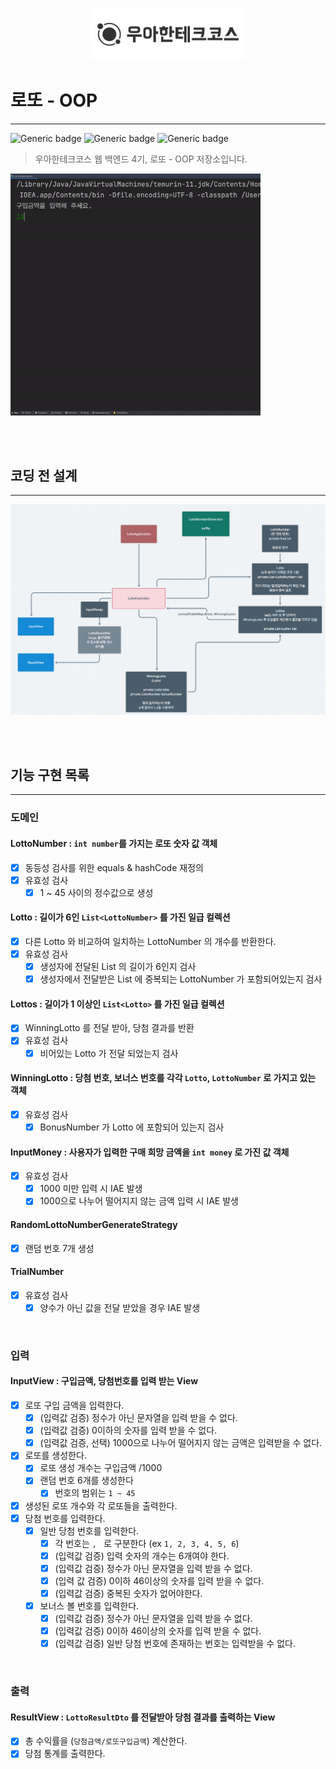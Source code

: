 <p align="center">
    <img src="./woowacourse.png" alt="우아한테크코스" width="250px">
</p>

# 로또 - OOP

---

![Generic badge](https://img.shields.io/badge/Level1-lotto-green.svg)
![Generic badge](https://img.shields.io/badge/test-31_passed-blue.svg)
![Generic badge](https://img.shields.io/badge/version-1.0.0-brightgreen.svg)

> 우아한테크코스 웹 백엔드 4기, 로또 - OOP 저장소입니다.

<img src="./lotto-operation.gif" alt="java-lotto-operation" width="400px">

<br><br>

## 코딩 전 설계

---

<img src="class diagram - 2.png" alt="lotto-operation" width="600px">

<br><br>

## 기능 구현 목록

---

### 도메인

#### LottoNumber : `int number`를 가지는 로또 숫자 값 객체

- [X] 동등성 검사를 위한 equals & hashCode 재정의
- [X] 유효성 검사
    - [X] 1 ~ 45 사이의 정수값으로 생성

#### Lotto : 길이가 6인 `List<LottoNumber>` 를 가진 일급 컬렉션

- [X] 다른 Lotto 와 비교하여 일치하는 LottoNumber 의 개수를 반환한다.
- [X] 유효성 검사
    - [X] 생성자에 전달된 List<Lotto> 의 길이가 6인지 검사
    - [X] 생성자에서 전달받은 List 에 중복되는 LottoNumber 가 포함되어있는지 검사

#### Lottos : 길이가 1 이상인 `List<Lotto>` 를 가진 일급 컬렉션

- [X] WinningLotto 를 전달 받아, 당첨 결과를 반환
- [X] 유효성 검사
    - [X] 비어있는 Lotto 가 전달 되었는지 검사

#### WinningLotto : 당첨 번호, 보너스 번호를 각각 `Lotto`, `LottoNumber` 로 가지고 있는 객체

- [X] 유효성 검사
    - [X] BonusNumber 가 Lotto 에 포함되어 있는지 검사

#### InputMoney : 사용자가 입력한 구매 희망 금액을 `int money` 로 가진 값 객체

- [X] 유효성 검사
    - [X] 1000 미만 입력 시 IAE 발생
    - [X] 1000으로 나누어 떨어지지 않는 금액 입력 시 IAE 발생

#### RandomLottoNumberGenerateStrategy

- [X] 랜덤 번호 7개 생성

#### TrialNumber

- [X] 유효성 검사
    - [X] 양수가 아닌 값을 전달 받았을 경우 IAE 발생

<br>

### 입력

#### InputView : 구입금액, 당첨번호를 입력 받는 View

- [X] 로또 구입 금액을 입력한다.
    - [X] (입력값 검증) 정수가 아닌 문자열을 입력 받을 수 없다.
    - [X] (입력값 검증) 0이하의 숫자를 입력 받을 수 없다.
    - [X] (입력값 검증, 선택) 1000으로 나누어 떨어지지 않는 금액은 입력받을 수 없다.
- [X] 로또를 생성한다.
    - [X] 로또 생성 개수는 구입금액 /1000
    - [X] 랜덤 번호 6개를 생성한다
        - [X] 번호의 범위는 `1 ~ 45`
- [X] 생성된 로또 개수와 각 로또들을 출력한다.
- [X] 당첨 번호를 입력한다.
    - [X] 일반 당첨 번호를 입력한다.
        - [X] 각 번호는 `, ` 로 구분한다 (ex `1, 2, 3, 4, 5, 6`)
        - [X] (입력값 검증) 입력 숫자의 개수는 6개여야 한다.
        - [X] (입력값 검증) 정수가 아닌 문자열을 입력 받을 수 없다.
        - [X] (입력 값 검증) 0이하 46이상의 숫자를 입력 받을 수 없다.
        - [X] (입력값 검증) 중복된 숫자가 없어야한다.
    - [X] 보너스 볼 번호를 입력한다.
        - [X] (입력값 검증) 정수가 아닌 문자열을 입력 받을 수 없다.
        - [X] (입력값 검증) 0이하 46이상의 숫자를 입력 받을 수 없다.
        - [X] (입력값 검증) 일반 당첨 번호에 존재하는 번호는 입력받을 수 없다.

<br>

### 출력

#### ResultView : `LottoResultDto` 를 전달받아 당첨 결과를 출력하는 View

- [X] 총 수익률을 (`당첨금액/로또구입금액`) 계산한다.
- [X] 당첨 통계를 출력한다.

<br><br>
